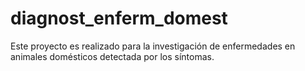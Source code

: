 # diagnost_enferm_domest
Este proyecto es realizado para la investigación de enfermedades en animales domésticos detectada por los síntomas.
